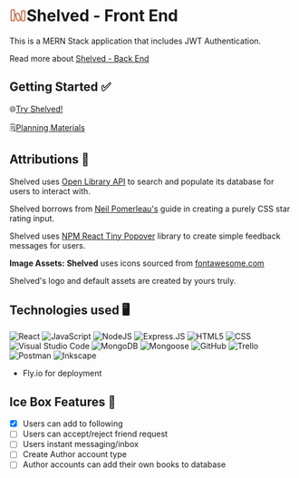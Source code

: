 # <img src="./src/assets/Shelved_Logo_V2.svg" alt="Noted Icon" width="30"/>Shelved - Front End

This is a MERN Stack application that includes JWT Authentication.

Read more about [Shelved - Back End](https://github.com/Reizor-75/Shelved-back-end)

## Getting Started ✅
🌐[Try Shelved!](https://trello.com/b/mHVSYVS2/shelved)

🗒️[Planning Materials](https://trello.com/b/m9fyUYR0/michelle-linares-noted)

## Attributions 📣
Shelved uses [Open Library API](https://openlibrary.org/dev/docs/restful_api) to search and populate its database for users to interact with.

Shelved borrows from [Neil Pomerleau's](https://codepen.io/neilpomerleau/pen/wzxzQM) guide in creating a purely CSS star rating input.

Shelved uses [NPM React Tiny Popover](https://www.npmjs.com/package/react-tiny-popover) library to create simple feedback messages for users.

**Image Assets:** **Shelved** uses icons sourced from [fontawesome.com](https://fontawesome.com/)

Shelved's logo and default assets are created by yours truly.

## Technologies used 🖥
![React](https://img.shields.io/badge/react-%2320232a.svg?style=for-the-badge&logo=react&logoColor=%2361DAFB)
![JavaScript](https://img.shields.io/badge/javascript-%23323330.svg?style=for-the-badge&logo=javascript&logoColor=%23F7DF1E)
![NodeJS](https://img.shields.io/badge/Node.js-43853D?style=for-the-badge&logo=node.js&logoColorj=white)
![Express.JS](https://img.shields.io/badge/Express.js-404D59?style=for-the-badge)
![HTML5](https://img.shields.io/badge/html5-%23E34F26.svg?style=for-the-badge&logo=html5&logoColor=white)
![CSS](https://img.shields.io/badge/CSS-239120?&style=for-the-badge&logo=css3&logoColor=white)
![Visual Studio Code](https://img.shields.io/badge/Visual%20Studio%20Code-0078d7.svg?style=for-the-badge&logo=visual-studio-code&logoColor=white)
![MongoDB](https://img.shields.io/badge/MongoDB-4EA94B?style=for-the-badge&logo=mongodb&logoColor=white)
![Mongoose](https://img.shields.io/badge/Mongoose-880000.svg?style=for-the-badge&logo=Mongoose&logoColor=white)
![GitHub](https://img.shields.io/badge/GitHub-100000?style=for-the-badge&logo=github&logoColor=white)
![Trello](https://img.shields.io/badge/Trello-%23026AA7.svg?style=for-the-badge&logo=Trello&logoColor=white)
![Postman](https://img.shields.io/badge/Postman-FF6C37?style=for-the-badge&logo=postman&logoColor=white)
![Inkscape](https://img.shields.io/badge/Inkscape-e0e0e0?style=for-the-badge&logo=inkscape&logoColor=080A13)

- Fly.io for deployment

## Ice Box Features 🧊
- [x] Users can add to following
- [ ] Users can accept/reject friend request
- [ ] Users instant messaging/inbox
- [ ] Create Author account type
- [ ] Author accounts can add their own books to database